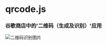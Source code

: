 # qrcode.js

### 谷歌商店中的'二维码（生成及识别）'应用

![二维码识别图片](http://github.com/OStoneO/GitHubStorage/Picture/QR.png)